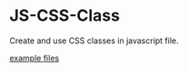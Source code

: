 # JS-CSS-Class
Create and use CSS classes in javascript file.

[example files](https://github.com/TheZlodziej/JS-CSS-Class/edit/master/example)
